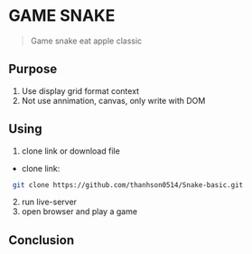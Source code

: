 # GAME SNAKE

> Game snake eat apple classic

## Purpose
1. Use display grid format context
2. Not use annimation, canvas, only write with DOM

## Using
1. clone link or download file
* clone link:
```bash
 git clone https://github.com/thanhson0514/Snake-basic.git
```
2. run live-server
3. open browser and play a game

## Conclusion

